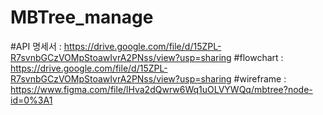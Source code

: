 # MBTree_manage
#API 명세서 : https://drive.google.com/file/d/15ZPL-R7svnbGCzVOMpStoawIvrA2PNss/view?usp=sharing
#flowchart : https://drive.google.com/file/d/15ZPL-R7svnbGCzVOMpStoawIvrA2PNss/view?usp=sharing
#wireframe : https://www.figma.com/file/lHva2dQwrw6Wq1uOLVYWQq/mbtree?node-id=0%3A1
